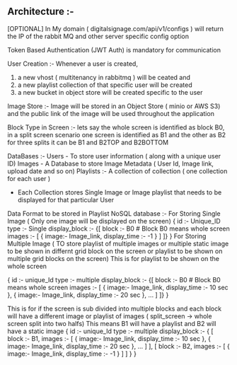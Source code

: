 ## Architecture :-

[OPTIONAL]
In My domain ( digitalsignage.com/api/v1/configs ) will return the IP of the rabbit MQ and other server specific config option

Token Based Authentication (JWT Auth) is mandatory for communication

User Creation :-
Whenever a user is created, 
1. a new vhost ( multitenancy in rabbitmq ) will be ceated and 
2. a new playlist collection of that specific user will be created
3. a new bucket in object store will be created specific to the user


Image Store :-
Image will be stored in an Object Store ( minio or AWS S3) and the public link of the image will be used throughout the application

Block Type in Screen :-
lets say the whole screen is identified as block B0, in a split screen scenario one screen is identified as B1 and the other as B2 for three splits it can be B1 and B2TOP and B2BOTTOM


DataBases :-
Users - To store user information ( along with a unique user ID)
Images - A Database to store Image Metadata ( User Id, Image link, upload date and so on)
Playlists :- A collection of collection ( one collection for each user )
-   Each Collection stores Single Image or Image playlist that needs to be displayed for that particular User

Data Format to be stored in Playlist NoSQL database :-
For Storing Single Image ( Only one image will be displayed on the screen)
{
    id :- Unique_ID
    type :- Single
    display_block :- {[
    block :- B0 # Block B0 means whole screen
    images :- [
        {
            image:- Image_link,
            display_time :- -1
        }
    ]
    ]}
}
For Storing Multiple Image ( TO store playlist of multiple images or multiple static image to be shown in differnt grid block on the screen or playlist to be shown on multiple grid blocks on the screen)
This is for playlist to be shown on the whole screen

{
    id :- unique_Id
    type :- multiple
    display_block :- {[
    block :- B0 # Block B0 means whole screen
    images :- [
        {
            image:- Image_link,
            display_time :- 10 sec
        },
                {
            image:- Image_link,
            display_time :- 20 sec
        },
        ...
    ]
    ]}
}

This is for if the screen is sub divided into multiple blocks and each block will have a different image or playlist of images ( split_screen -> whole screen split into two halfs)
This means B1 will have a playlist and B2 will have a static image
{
    id :- unique_Id
    type :- multiple
    display_block :- {
    [
        block :- B1,
        images :- [
            {
                image:- Image_link,
                display_time :- 10 sec
            },
                    {
                image:- Image_link,
                display_time :- 20 sec
            },
            ...
        ]
    ],
    [
        block :- B2,
        images :- [
            {
                image:- Image_link,
                display_time :- -1
            }
        ]
    ]
    }
}